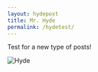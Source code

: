 ```yaml
---
layout: hydepost
title: Mr. Hyde
permalink: /hydetest/
---
```


Test for a new type of posts! 

![Hyde](http://vignette3.wikia.nocookie.net/villains/images/0/06/Mr._Edward_Hyde.jpg/revision/latest?cb=20130210185942)